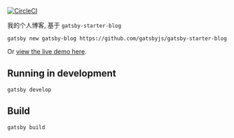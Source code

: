 [![CircleCI](https://circleci.com/gh/JennerChen/zq-blog.svg?style=svg)](https://circleci.com/gh/JennerChen/zq-blog)

我的个人博客, 基于 `gatsby-starter-blog`

`gatsby new gatsby-blog https://github.com/gatsbyjs/gatsby-starter-blog`

Or [view the live demo here](https://gatsby-starter-blog-demo.netlify.com/).

## Running in development
`gatsby develop`

## Build
`gatsby build`
